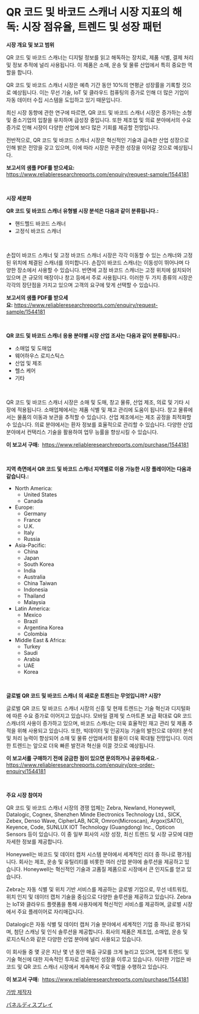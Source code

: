 <p><h1>QR 코드 및 바코드 스캐너 시장 지표의 해독: 시장 점유율, 트렌드 및 성장 패턴</h1></p><p><strong>시장 개요 및 보고 범위</strong></p>
<p><p>QR 코드 및 바코드 스캐너는 디지털 정보를 읽고 해독하는 장치로, 제품 식별, 결제 처리 및 정보 추적에 널리 사용됩니다. 이 제품은 소매, 운송 및 물류 산업에서 특히 중요한 역할을 합니다.</p><p>QR 코드 및 바코드 스캐너 시장은 예측 기간 동안 10%의 연평균 성장률을 기록할 것으로 예상됩니다. 이는 무선 기술, IoT 및 클라우드 컴퓨팅의 증가로 인해 더 많은 기업이 자동 데이터 수집 시스템을 도입하고 있기 때문입니다.</p><p>최신 시장 동향에 관한 연구에 따르면, QR 코드 및 바코드 스캐너 시장은 증가하는 소형 및 중소기업의 입찰을 유치하며 급성장 중입니다. 또한 제조업 및 의료 분야에서의 수요 증가로 인해 시장이 다양한 산업에 보다 많은 기회를 제공할 전망입니다.</p><p>전반적으로, QR 코드 및 바코드 스캐너 시장은 혁신적인 기술과 급속한 산업 성장으로 인해 밝은 전망을 갖고 있으며, 이에 따라 시장은 꾸준한 성장을 이어갈 것으로 예상됩니다.</p></p>
<p><strong>보고서의 샘플 PDF를 받으세요:</strong> <a href="https://www.reliableresearchreports.com/enquiry/request-sample/1544181">https://www.reliableresearchreports.com/enquiry/request-sample/1544181</a></p>
<p>&nbsp;</p>
<p><strong>시장 세분화</strong></p>
<p><strong>QR 코드 및 바코드 스캐너 유형별 시장 분석은 다음과 같이 분류됩니다.:</strong></p>
<p><ul><li>핸드헬드 바코드 스캐너</li><li>고정식 바코드 스캐너</li></ul></p>
<p>&nbsp;</p>
<p><p>손잡이 바코드 스캐너 및 고정 바코드 스캐너 시장은 각각 이동할 수 있는 스캐너와 고정된 위치에 체결된 스캐너를 의미합니다. 손잡이 바코드 스캐너는 이동성이 뛰어나며 다양한 장소에서 사용할 수 있습니다. 반면에 고정 바코드 스캐너는 고정 위치에 설치되어 있으며 큰 규모의 매장이나 창고 등에서 주로 사용됩니다. 이러한 두 가지 종류의 시장은 각각의 장단점을 가지고 있으며 고객의 요구에 맞게 선택할 수 있습니다.</p></p>
<p><strong>보고서의 샘플 PDF를 받으세요:</strong>&nbsp;<a href="https://www.reliableresearchreports.com/enquiry/request-sample/1544181">https://www.reliableresearchreports.com/enquiry/request-sample/1544181</a></p>
<p>&nbsp;</p>
<p><strong> QR 코드 및 바코드 스캐너 응용 분야별 시장 산업 조사는 다음과 같이 분류됩니다.:</strong></p>
<p><ul><li>소매업 및 도매업</li><li>웨어하우스 로지스틱스</li><li>산업 및 제조</li><li>헬스 케어</li><li>기타</li></ul></p>
<p>&nbsp;</p>
<p><p>QR 코드 및 바코드 스캐너 시장은 소매 및 도매, 창고 물류, 산업 제조, 의료 및 기타 시장에 적용됩니다. 소매업체에서는 제품 식별 및 재고 관리에 도움이 됩니다. 창고 물류에서는 물품의 이동과 보관을 추적할 수 있습니다. 산업 제조에서는 제조 공정을 최적화할 수 있습니다. 의료 분야에서는 환자 정보를 효율적으로 관리할 수 있습니다. 다양한 산업 분야에서 컨택리스 기술을 활용하여 업무 능률을 향상시킬 수 있습니다.</p></p>
<p><strong>이 보고서 구매:</strong>&nbsp; <a href="https://www.reliableresearchreports.com/purchase/1544181">https://www.reliableresearchreports.com/purchase/1544181</a></p>
<p>&nbsp;</p>
<p><strong>지역 측면에서 QR 코드 및 바코드 스캐너 지역별로 이용 가능한 시장 플레이어는 다음과 같습니다.:</strong></p>
<p><ul>
    <li>
        North America:
        <ul>
            <li>United States</li>
            <li>Canada</li>
        </ul>
    </li>
    <li>
        Europe:
        <ul>
            <li>Germany</li>
            <li>France</li>
            <li>U.K.</li>
            <li>Italy</li>
            <li>Russia</li>
        </ul>
    </li>
    <li>
        Asia-Pacific:
        <ul>
            <li>China</li>
            <li>Japan</li>
            <li>South Korea</li>
            <li>India</li>
            <li>Australia</li>
            <li>China Taiwan</li>
            <li>Indonesia</li>
            <li>Thailand</li>
            <li>Malaysia</li>
        </ul>
    </li>
    <li>
        Latin America:
        <ul>
            <li>Mexico</li>
            <li>Brazil</li>
            <li>Argentina Korea</li>
            <li>Colombia</li>
        </ul>
    </li>
    <li>
        Middle East & Africa:
        <ul>
            <li>Turkey</li>
            <li>Saudi</li>
            <li>Arabia</li>
            <li>UAE</li>
            <li>Korea</li>
        </ul>
    </li>
    </ul></p>
<p>&nbsp;</p>
<p><strong>글로벌 QR 코드 및 바코드 스캐너 의 새로운 트렌드는 무엇입니까? 시장?</strong></p>
<p><p>글로벌 QR 코드 및 바코드 스캐너 시장의 신흥 및 현재 트렌드는 기술 혁신과 디지털화에 따른 수요 증가로 이어지고 있습니다. 모바일 결제 및 스마트폰 보급 확대로 QR 코드 스캐너의 사용이 증가하고 있으며, 바코드 스캐너는 더욱 효율적인 재고 관리 및 제품 추적을 위해 사용되고 있습니다. 또한, 빅데이터 및 인공지능 기술의 발전으로 데이터 분석 및 처리 능력이 향상되어 소매 및 물류 산업에서의 활용이 더욱 확대될 전망입니다. 이러한 트렌드는 앞으로 더욱 빠른 발전과 혁신을 이끌 것으로 예상됩니다.</p></p>
<p><strong>이 보고서를 구매하기 전에 궁금한 점이 있으면 문의하거나 공유하세요.</strong>- <a href="https://www.reliableresearchreports.com/enquiry/pre-order-enquiry/1544181">https://www.reliableresearchreports.com/enquiry/pre-order-enquiry/1544181</a></p>
<p>&nbsp;</p>
<p><strong>주요 시장 참여자</strong></p>
<p><p>QR 코드 및 바코드 스캐너 시장의 경쟁 업체는 Zebra, Newland, Honeywell, Datalogic, Cognex, Shenzhen Minde Electronics Technology Ltd., SICK, Zebex, Denso Wave, CipherLAB, NCR, Omron(Microscan), Argox(SATO), Keyence, Code, SUNLUX IOT Technology (Guangdong) Inc., Opticon Sensors 등이 있습니다. 이 중 일부 회사의 시장 성장, 최신 트렌드 및 시장 규모에 대한 자세한 정보를 제공합니다.</p><p>Honeywell는 바코드 및 데이터 캡처 시스템 분야에서 세계적인 리더 중 하나로 평가됩니다. 회사는 제조, 운송 및 유틸리티를 비롯한 여러 산업 분야에 솔루션을 제공하고 있습니다. Honeywell는 혁신적인 기술과 고품질 제품으로 시장에서 큰 인지도를 얻고 있습니다.</p><p>Zebra는 자동 식별 및 위치 기반 서비스를 제공하는 글로벌 기업으로, 무선 네트워킹, 위치 인지 및 데이터 캡처 기술을 중심으로 다양한 솔루션을 제공하고 있습니다. Zebra는 IoT와 클라우드 플랫폼을 통해 사용자에게 혁신적인 서비스를 제공하며, 글로벌 시장에서 주요 플레이어로 자리매깁니다.</p><p>Datalogic은 자동 식별 및 데이터 캡처 기술 분야에서 세계적인 기업 중 하나로 평가되며, 첨단 스캐닝 및 인식 솔루션을 제공합니다. 회사의 제품은 제조업, 소매업, 운송 및 로지스틱스와 같은 다양한 산업 분야에 널리 사용되고 있습니다.</p><p>이 회사들 중 몇 곳은 지난 몇 년 동안 매출 규모를 크게 늘리고 있으며, 업계 트렌드 및 기술 혁신에 대한 지속적인 투자로 성공적인 성장을 이루고 있습니다. 이러한 기업은 바코드 및 QR 코드 스캐너 시장에서 계속해서 주요 역할을 수행하고 있습니다.</p></p>
<p><strong>이 보고서 구매:</strong>&nbsp;&nbsp;<a href="https://www.reliableresearchreports.com/purchase/1544181">https://www.reliableresearchreports.com/purchase/1544181</a></p>
<p><p><a href="https://github.com/CorEmtymerich56566/Market-Research-Report-List-1/blob/main/187685113462.md">가방 제작자</a></p><p><a href="https://github.com/EstelWisozk1/Market-Research-Report-List-1/blob/main/756697514326.md">パネルディスプレイ</a></p></p>
